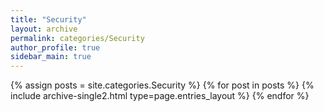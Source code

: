 ```yaml
---
title: "Security"
layout: archive
permalink: categories/Security
author_profile: true
sidebar_main: true
---
```


{% assign posts = site.categories.Security %}
{% for post in posts %} {% include archive-single2.html type=page.entries_layout %} {% endfor %}
